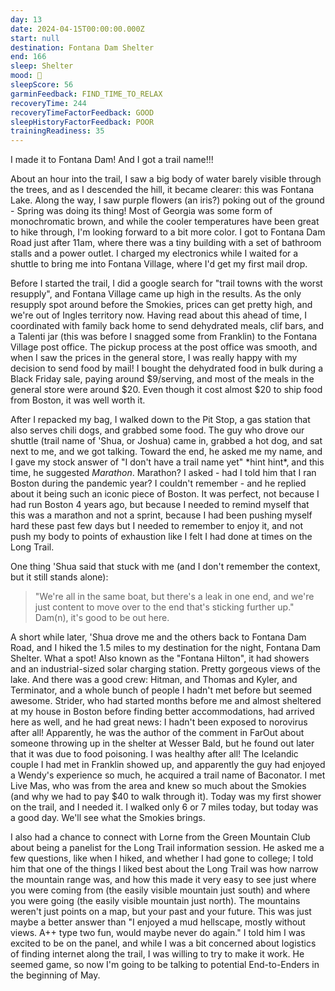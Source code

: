 ```yaml
---
day: 13
date: 2024-04-15T00:00:00.000Z
start: null
destination: Fontana Dam Shelter
end: 166
sleep: Shelter
mood: 🙂
sleepScore: 56
garminFeedback: FIND_TIME_TO_RELAX
recoveryTime: 244
recoveryTimeFactorFeedback: GOOD
sleepHistoryFactorFeedback: POOR
trainingReadiness: 35
---
```

I made it to Fontana Dam! And I got a trail name!!!

About an hour into the trail, I saw a big body of water barely visible through the trees, and as I descended the hill, it became clearer: this was Fontana Lake. Along the way, I saw purple flowers (an iris?) poking out of the ground - Spring was doing its thing! Most of Georgia was some form of monochromatic brown, and while the cooler temperatures have been great to hike through, I'm looking forward to a bit more color. I got to Fontana Dam Road just after 11am, where there was a tiny building with a set of bathroom stalls and a power outlet. I charged my electronics while I waited for a shuttle to bring me into Fontana Village, where I'd get my first mail drop.

Before I started the trail, I did a google search for "trail towns with the worst resupply", and Fontana Village came up high in the results. As the only resupply spot around before the Smokies, prices can get pretty high, and we're out of Ingles territory now. Having read about this ahead of time, I coordinated with family back home to send dehydrated meals, clif bars, and a Talenti jar (this was before I snagged some from Franklin) to the Fontana Village post office. The pickup process at the post office was smooth, and when I saw the prices in the general store, I was really happy with my decision to send food by mail! I bought the dehydrated food in bulk during a Black Friday sale, paying around $9/serving, and most of the meals in the general store were around $20. Even though it cost almost $20 to ship food from Boston, it was well worth it.

After I repacked my bag, I walked down to the Pit Stop, a gas station that also serves chili dogs, and grabbed some food. The guy who drove our shuttle (trail name of 'Shua, or Joshua) came in, grabbed a hot dog, and sat next to me, and we got talking. Toward the end, he asked me my name, and I gave my stock answer of "I don't have a trail name yet" \*hint hint\*, and this time, he suggested *Marathon*. Marathon? I asked - had I told him that I ran Boston during the pandemic year? I couldn't remember - and he replied about it being such an iconic piece of Boston. It was perfect, not because I had run Boston 4 years ago, but because I needed to remind myself that this was a marathon and not a sprint, because I had been pushing myself hard these past few days but I needed to remember to enjoy it, and not push my body to points of exhaustion like I felt I had done at times on the Long Trail.

One thing 'Shua said that stuck with me (and I don't remember the context, but it still stands alone):
> "We're all in the same boat, but there's a leak in one end, and we're just content to move over to the end that's sticking further up."
Dam(n), it's good to be out here.

A short while later, 'Shua drove me and the others back to Fontana Dam Road, and I hiked the 1.5 miles to my destination for the night, Fontana Dam Shelter. What a spot! Also known as the "Fontana Hilton", it had showers and an industrial-sized solar charging station. Pretty gorgeous views of the lake. And there was a good crew: Hitman, and Thomas and Kyler, and Terminator, and a whole bunch of people I hadn't met before but seemed awesome. Strider, who had started months before me and almost sheltered at my house in Boston before finding better accommodations, had arrived here as well, and he had great news: I hadn't been exposed to norovirus after all! Apparently, he was the author of the comment in FarOut about someone throwing up in the shelter at Wesser Bald, but he found out later that it was due to food poisoning. I was healthy after all! The Icelandic couple I had met in Franklin showed up, and apparently the guy had enjoyed a Wendy's experience so much, he acquired a trail name of Baconator. I met Live Mas, who was from the area and knew so much about the Smokies (and why we had to pay $40 to walk through it). Today was my first shower on the trail, and I needed it. I walked only 6 or 7 miles today, but today was a good day. We'll see what the Smokies brings.

I also had a chance to connect with Lorne from the Green Mountain Club about being a panelist for the Long Trail information session. He asked me a few questions, like when I hiked, and whether I had gone to college; I told him that one of the things I liked best about the Long Trail was how narrow the mountain range was, and how this made it very easy to see just where you were coming from (the easily visible mountain just south) and where you were going (the easily visible mountain just north). The mountains weren't just points on a map, but your past and your future. This was just maybe a better answer than "I enjoyed a mud hellscape, mostly without views. A++ type two fun, would maybe never do again." I told him I was excited to be on the panel, and while I was a bit concerned about logistics of finding internet along the trail, I was willing to try to make it work. He seemed game, so now I'm going to be talking to potential End-to-Enders in the beginning of May.
